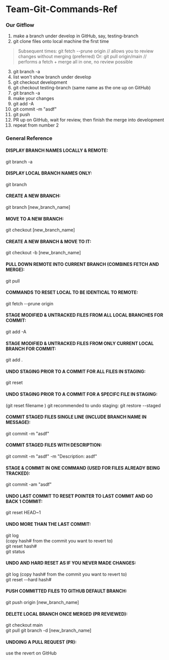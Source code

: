# Team-Git-Commands-Ref

### Our Gitflow ###

1. make a branch under develop in GitHub, say, testing-branch
2. git clone files onto local machine the first time
 > Subsequent times: git fetch --prune origin // allows you to review changes without merging (preferred)
 > Or:               git pull origin/main // performs a fetch + merge all in one, no review possible
3. git branch -a
4. list won't show branch under develop
5. git checkout development
6. git checkout testing-branch (same name as the one up on GitHub)
7. git branch -a
8. make your changes
9. git add -A
10. git commit -m "asdf"
11. git push
12. PR up on GitHub, wait for review, then finish the merge into development
13. repeat from number 2

### General Reference ###

#### DISPLAY BRANCH NAMES LOCALLY & REMOTE: ####
git branch -a                                    

#### DISPLAY LOCAL BRANCH NAMES ONLY: ####
git branch                                        

#### CREATE A NEW BRANCH: ####
git branch [new_branch_name]    

#### MOVE TO A NEW BRANCH: ####
git checkout [new_branch_name]      

#### CREATE A NEW BRANCH & MOVE TO IT: ####
git checkout -b [new_branch_name]

#### PULL DOWN REMOTE INTO CURRENT BRANCH (COMBINES FETCH AND MERGE): ####
git pull 

#### COMMANDS TO RESET LOCAL TO BE IDENTICAL TO REMOTE: ####
git fetch --prune origin
 
#### STAGE MODIFIED & UNTRACKED FILES FROM ALL LOCAL BRANCHES FOR COMMIT: ####
git add -A

#### STAGE MODIFIED & UNTRACKED FILES FROM ONLY CURRENT LOCAL BRANCH FOR COMMIT: ####
git add .    

#### UNDO STAGING PRIOR TO A COMMIT FOR ALL FILES IN STAGING: ####
git reset  

#### UNDO STAGING PRIOR TO A COMMIT FOR A SPECIFC FILE IN STAGING: ####
(git reset filename )
git recommended to undo staging:
git restore --staged <file>

#### COMMIT STAGED FILES SINGLE LINE (INCLUDE BRANCH NAME IN MESSAGE): ####
git commit -m "asdf"  

#### COMMIT STAGED FILES WITH DESCRIPTION: ####
git commit -m "asdf" -m "Description:  asdf" 

#### STAGE & COMMIT IN ONE COMMAND (USED FOR FILES ALREADY BEING TRACKED): ####
git commit -am "asdf"   

#### UNDO LAST COMMIT TO RESET POINTER TO LAST COMMIT AND GO BACK 1 COMMIT: ####
git reset HEAD~1 

#### UNDO MORE THAN THE LAST COMMIT: ####
git log     
(copy hash# from the commit you want to revert to)                   
git reset hash#  
git status  

#### UNDO AND HARD RESET AS IF YOU NEVER MADE CHANGES: ####
git log
(copy hash# from the commit you want to revert to)  
git reset --hard hash# 

#### PUSH COMMITTED FILES TO GITHUB DEFAULT BRANCH: ####
git push origin [new_branch_name] 

#### DELETE LOCAL BRANCH ONCE MERGED (PR REVIEWED): ####
git checkout main   
git pull 
git branch -d [new_branch_name] 

#### UNDOING A PULL REQUEST (PR): ####
use the revert on GitHub
